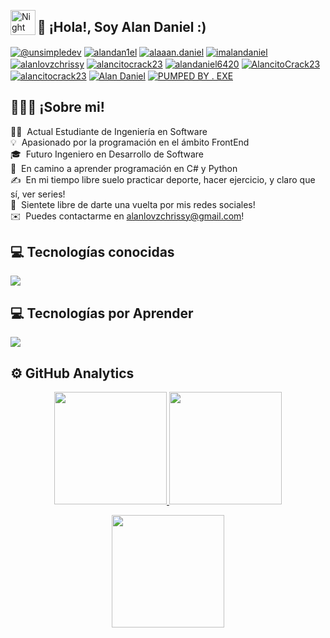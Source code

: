 <img alt="Night Coding" src="./assets/Hand%20Wave.gif" width='40' align="left"/><h2 align="left">👤 ¡Hola!, Soy Alan Daniel :)</h2>

<p align="left">

<a href = "mailto:alanlovzchrissy@gmail.com" target="blank"><img align="center" src="https://img.shields.io/badge/Gmail-D14836?style=for-the-badge&logo=gmail&logoColor=white" alt="@unsimpledev"  /></a>
<a href="(https://www.facebook.com/alandan1el/)" target="blank"><img align="center" src="https://img.shields.io/badge/Facebook-1877F2?style=for-the-badge&logo=facebook&logoColor=white" alt="alandan1el"  /></a>
<a href="(https://www.instagram.com/alaaan.daniel/)" target="blank"><img align="center" src="https://img.shields.io/badge/Instagram-E4405F?style=for-the-badge&logo=instagram&logoColor=white" alt="alaaan.daniel"  /></a>
<a href="(https://www.tiktok.com/@imalandaniel)" target="blank"><img align="center" src="https://img.shields.io/badge/TikTok-000000?style=for-the-badge&logo=tiktok&logoColor=white" alt="imalandaniel"  /></a>
<a href="(https://www.pinterest.com.mx/alanlovzchrissy/)" target="blank"><img align="center" src="https://img.shields.io/badge/Pinterest-%23E60023.svg?&style=for-the-badge&logo=Pinterest&logoColor=white" alt="alanlovzchrissy"  /></a>
<a href="(https://www.twitch.tv/alancitocrack23)" target="blank"><img align="center" src="https://img.shields.io/badge/Twitch-9146FF?style=for-the-badge&logo=twitch&logoColor=white" alt="alancitocrack23"  /></a>
<a href="(https://www.youtube.com/channel/UCapRTD14F1DGLxvualHgLhA)" target="blank"><img align="center" src="https://img.shields.io/badge/YouTube-FF0000?style=for-the-badge&logo=youtube&logoColor=white" alt="alandaniel6420"  /></a>
<a href="(https://www.xbox.com/es-MX/play/user/AlancitoCrack23)" target="blank"><img align="center" src="https://img.shields.io/badge/Xbox-107C10?style=for-the-badge&logo=xbox&logoColor=white" alt="AlancitoCrack23"  /></a>
<a href="(https://steamcommunity.com/profiles/76561199091088289/)" target="blank"><img align="center" src="https://img.shields.io/badge/Steam-000000?style=for-the-badge&logo=steam&logoColor=white" alt="alancitocrack23"  /></a>
<a href="(https://open.spotify.com/user/y4pfm7i7l1z51z06xxdes7kwu)" target="blank"><img align="center" src="https://img.shields.io/badge/Spotify-1ED760?&style=for-the-badge&logo=spotify&logoColor=white" alt="Alan Daniel"  /></a>
<a href="(https://www.epicgames.com/account/personal?productName=epicgames)" target="blank"><img align="center" src="https://img.shields.io/badge/Epic%20Games-313131?style=for-the-badge&logo=Epic%20Games&logoColor=white" alt="PUMPED BY . EXE"  /></a>

</p>

<h2>👨🏻‍💻 ¡Sobre mi!</h2>

👨‍💻 &nbsp;Actual Estudiante de Ingeniería en Software\
💡 &nbsp;Apasionado por la programación en el ámbito FrontEnd\
🎓 &nbsp;Futuro Ingeniero en Desarrollo de Software\
🌱 &nbsp;En camino a aprender programación en C# y Python\
✍️ &nbsp;En mi tiempo libre suelo practicar deporte, hacer ejercicio, y claro que sí, ver series!\
💭 &nbsp;Sientete libre de darte una vuelta por mis redes sociales!\
✉️ &nbsp;Puedes contactarme en alanlovzchrissy@gmail.com! 

<h2>💻 Tecnologías conocidas</h2>
<!--tech stack icons-->
<p align="left">
  <a href="https://skillicons.dev">
    <img src="https://skillicons.dev/icons?i=html,css,js,java,git,github,react,postman,vscode,bash,ps&perline=12" />
  </a>
</p>

<h2>💻 Tecnologías por Aprender</h2>
<!--tech stack icons-->
<p align="left">
  <a href="https://skillicons.dev">
    <img src="https://skillicons.dev/icons?i=cs,py,dotnet,nodejs,mysql&perline=12" />
  </a>
</p>

<h2> ⚙️ GitHub Analytics</h2>

<p align="center">
  <a href="https://github.com/AlanVortex">
    <img height="180em" src="https://github-readme-stats-eight-theta.vercel.app/api?username=AlanVortex&show_icons=true&theme=algolia&include_all_commits=true&count_private=true"/>
  </a>
  <a href="https://github.com/AlanVortex">
    <img height="180em" src="https://github-readme-stats-eight-theta.vercel.app/api/top-langs/?username=AlanVortex&layout=compact&langs_count=8&theme=algolia"/>
  </a>
</p>

<p align="center">
  <img height="180em" src="https://github-readme-streak-stats.herokuapp.com/?user=AlanVortex&theme=dark&hide_border=true"/>
</p>
